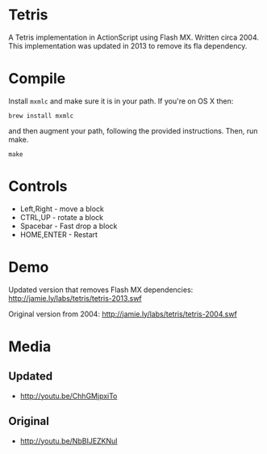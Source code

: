 # Tetris

A Tetris implementation in ActionScript using Flash MX. Written circa 2004. 
This implementation was updated in 2013 to remove its fla dependency.

# Compile

Install `mxmlc` and make sure it is in your path. If you're on OS X
then:

    brew install mxmlc

and then augment your path, following the provided instructions. Then,
run make.

    make

# Controls

* Left,Right - move a block
* CTRL,UP - rotate a block
* Spacebar - Fast drop a block
* HOME,ENTER - Restart

# Demo

Updated version that removes Flash MX dependencies:
http://jamie.ly/labs/tetris/tetris-2013.swf

Original version from 2004:
http://jamie.ly/labs/tetris/tetris-2004.swf

# Media

## Updated

* http://youtu.be/ChhGMjpxiTo

## Original

* http://youtu.be/NbBIJEZKNuI


